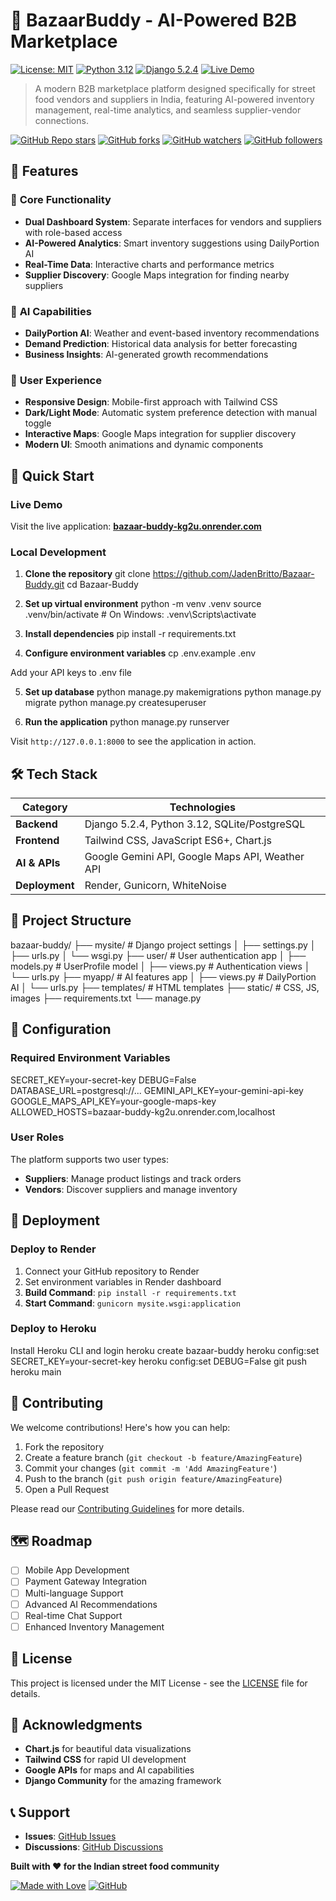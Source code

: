 # 🛒 BazaarBuddy - AI-Powered B2B Marketplace

[![License: MIT](https://img.shields.io/badge/License-MIT-yellow.svg)](https://opensource.org/licenses/MIT)
[![Python 3.12](https://img.shields.io/badge/python-3.12-blue.svg)](https://www.python.org/downloads/release/python-312/)
[![Django 5.2.4](https://img.shields.io/badge/django-5.2.4-green.svg)](https://djangoproject.com/)
[![Live Demo](https://img.shields.io/badge/demo-live-success)](https://bazaar-buddy-kg2u.onrender.com)

> A modern B2B marketplace platform designed specifically for street food vendors and suppliers in India, featuring AI-powered inventory management, real-time analytics, and seamless supplier-vendor connections.

[![GitHub Repo stars](https://img.shields.io/github/stars/JadenBritto/Bazaar-Buddy?style=social)](https://github.com/JadenBritto/Bazaar-Buddy/stargazers)
[![GitHub forks](https://img.shields.io/github/forks/JadenBritto/Bazaar-Buddy?style=social)](https://github.com/JadenBritto/Bazaar-Buddy/network/members)
[![GitHub watchers](https://img.shields.io/github/watchers/JadenBritto/Bazaar-Buddy?style=social)](https://github.com/JadenBritto/Bazaar-Buddy/watchers)
[![GitHub followers](https://img.shields.io/github/followers/JadenBritto?style=social)](https://github.com/JadenBritto)

## 🌟 Features

### 🎯 **Core Functionality**
- **Dual Dashboard System**: Separate interfaces for vendors and suppliers with role-based access
- **AI-Powered Analytics**: Smart inventory suggestions using DailyPortion AI
- **Real-Time Data**: Interactive charts and performance metrics
- **Supplier Discovery**: Google Maps integration for finding nearby suppliers

### 🤖 **AI Capabilities**
- **DailyPortion AI**: Weather and event-based inventory recommendations
- **Demand Prediction**: Historical data analysis for better forecasting
- **Business Insights**: AI-generated growth recommendations

### 🎨 **User Experience**
- **Responsive Design**: Mobile-first approach with Tailwind CSS
- **Dark/Light Mode**: Automatic system preference detection with manual toggle
- **Interactive Maps**: Google Maps integration for supplier discovery
- **Modern UI**: Smooth animations and dynamic components

## 🚀 Quick Start

### Live Demo
Visit the live application: **[bazaar-buddy-kg2u.onrender.com](https://bazaar-buddy-kg2u.onrender.com)**

### Local Development

1. **Clone the repository**
git clone https://github.com/JadenBritto/Bazaar-Buddy.git
cd Bazaar-Buddy



2. **Set up virtual environment**
python -m venv .venv
source .venv/bin/activate # On Windows: .venv\Scripts\activate



3. **Install dependencies**
pip install -r requirements.txt



4. **Configure environment variables**
cp .env.example .env

Add your API keys to .env file


5. **Set up database**
python manage.py makemigrations
python manage.py migrate
python manage.py createsuperuser


6. **Run the application**
python manage.py runserver



Visit `http://127.0.0.1:8000` to see the application in action.

## 🛠️ Tech Stack

| Category | Technologies |
|----------|-------------|
| **Backend** | Django 5.2.4, Python 3.12, SQLite/PostgreSQL |
| **Frontend** | Tailwind CSS, JavaScript ES6+, Chart.js |
| **AI & APIs** | Google Gemini API, Google Maps API, Weather API |
| **Deployment** | Render, Gunicorn, WhiteNoise |

## 📁 Project Structure

bazaar-buddy/
├── mysite/ # Django project settings
│ ├── settings.py
│ ├── urls.py
│ └── wsgi.py
├── user/ # User authentication app
│ ├── models.py # UserProfile model
│ ├── views.py # Authentication views
│ └── urls.py
├── myapp/ # AI features app
│ ├── views.py # DailyPortion AI
│ └── urls.py
├── templates/ # HTML templates
├── static/ # CSS, JS, images
├── requirements.txt
└── manage.py



## 🔧 Configuration

### Required Environment Variables

SECRET_KEY=your-secret-key
DEBUG=False
DATABASE_URL=postgresql://...
GEMINI_API_KEY=your-gemini-api-key
GOOGLE_MAPS_API_KEY=your-google-maps-key
ALLOWED_HOSTS=bazaar-buddy-kg2u.onrender.com,localhost



### User Roles

The platform supports two user types:
- **Suppliers**: Manage product listings and track orders
- **Vendors**: Discover suppliers and manage inventory

## 🚀 Deployment

### Deploy to Render

1. Connect your GitHub repository to Render
2. Set environment variables in Render dashboard
3. **Build Command**: `pip install -r requirements.txt`
4. **Start Command**: `gunicorn mysite.wsgi:application`

### Deploy to Heroku

Install Heroku CLI and login
heroku create bazaar-buddy
heroku config:set SECRET_KEY=your-secret-key
heroku config:set DEBUG=False
git push heroku main



## 🤝 Contributing

We welcome contributions! Here's how you can help:

1. Fork the repository
2. Create a feature branch (`git checkout -b feature/AmazingFeature`)
3. Commit your changes (`git commit -m 'Add AmazingFeature'`)
4. Push to the branch (`git push origin feature/AmazingFeature`)
5. Open a Pull Request

Please read our [Contributing Guidelines](CONTRIBUTING.md) for more details.

## 🗺️ Roadmap

- [ ] Mobile App Development
- [ ] Payment Gateway Integration
- [ ] Multi-language Support
- [ ] Advanced AI Recommendations
- [ ] Real-time Chat Support
- [ ] Enhanced Inventory Management

## 📄 License

This project is licensed under the MIT License - see the [LICENSE](LICENSE) file for details.

## 🎉 Acknowledgments

- **Chart.js** for beautiful data visualizations
- **Tailwind CSS** for rapid UI development
- **Google APIs** for maps and AI capabilities
- **Django Community** for the amazing framework

## 📞 Support

- **Issues**: [GitHub Issues](https://github.com/JadenBritto/Bazaar-Buddy/issues)
- **Discussions**: [GitHub Discussions](https://github.com/JadenBritto/Bazaar-Buddy/discussions)

**Built with ❤️ for the Indian street food community**

[![Made with Love](https://img.shields.io/badge/Made%20with-❤️-red.svg)](https://github.com/JadenBritto)
[![GitHub](https://img.shields.io/badge/GitHub-JadenBritto-blue?logo=github)](https://github.com/JadenBritto)
